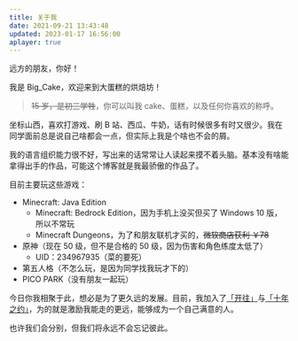 ```yaml
---
title: 关于我
date: 2021-09-21 13:43:48
updated: 2023-01-17 16:56:00
aplayer: true
---
```


<meting-js
 id="1992698886"
 server="netease"
 type="song"
 theme="#F2BC57">
</meting-js>

远方的朋友，你好！

我是 Big_Cake，欢迎来到大蛋糕的烘焙坊！

> ~~15 岁，是初三学牲~~，你可以叫我 cake、蛋糕，以及任何你喜欢的称呼。

坐标山西，喜欢打游戏、刷 B 站、西瓜、牛奶，话有时候很多有时又很少。我在同学面前总是说自己啥都会一点，但实际上我是个啥也不会的屑。

我的语言组织能力很不好，写出来的话常常让人读起来摸不着头脑。基本没有啥能拿得出手的作品，可能这个博客就是我最骄傲的作品了。

目前主要玩这些游戏：

- Minecraft: Java Edition
    - Minecraft: Bedrock Edition，因为手机上没买但买了 Windows 10 版，所以不常玩
    - Minecraft Dungeons，为了和朋友联机才买的，~~微软商店获利 ￥78~~
- 原神（现在 50 级，但不是合格的 50 级，因为伤害和角色练度太低了）
    - UID：234967935（菜的要死）
- 第五人格（不怎么玩，是因为同学找我玩才下的）
- PICO PARK（没有朋友一起玩）

今日你我相聚于此，想必是为了更久远的发展。目前，我加入了[「开往」](https://travellings.link)与[「十年之约」](https://foreverblog.cn)，为的就是激励我能走的更远，能够成为一个自己满意的人。

也许我们会分别，但我们将永远不会忘记彼此。